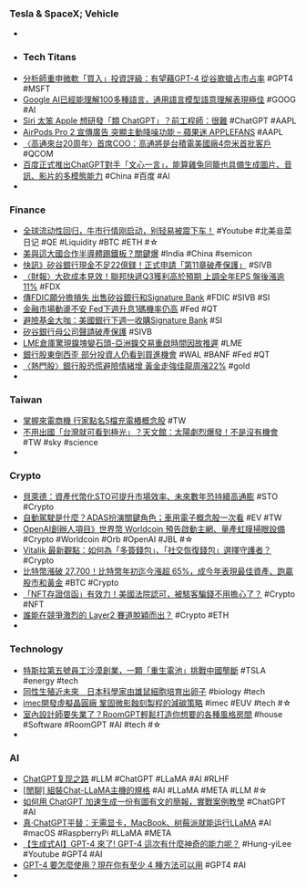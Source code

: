 ### Tesla & SpaceX; Vehicle
-
- ###  Tech Titans
- [分析師重申微軟「買入」投資評級：有望藉GPT-4 從谷歌搶占市占率](https://m.cnyes.com/news/id/5117090) #GPT4 #MSFT
- [Google AI已經能理解100多種語言，通用語言模型語意理解表現極佳](https://www.techbang.com/posts/104496-google-published-the-results-of-the-universal-language-model) #GOOG #AI
- [Siri 太笨 Apple 想研發「類 ChatGPT」？前工程師：很難](https://www.inside.com.tw/article/31046-siri-ChatGPT-Apple) #ChatGPT #AAPL
- [AirPods Pro 2 宣傳廣告 突顯主動降噪功能 – 蘋果迷 APPLEFANS](https://applefans.today/2023-03-apple-new-airpods-pro-2-ad/) #AAPL
- [〈高通來台20周年〉首席COO：高通將是台積電美國廠4奈米首批客戶](https://news.cnyes.com/news/id/5117134) #QCOM
- [百度正式推出ChatGPT對手「文心一言」，能算雞兔同籠也具備生成圖片、音訊、影片的多模態能力](https://www.techbang.com/posts/104712-baidu-officially-launched-chatgpt-to-face-wen-xin-which-can) #China #百度 #AI
-
### Finance
- [全球流动性回归，牛市行情刚启动，别轻易被震下车！](https://www.youtube.com/watch?v=yOoFRogMvk4) #Youtube #北美韭菜日记 #QE #Liquidity #BTC #ETH #☆
- [美與這大國合作半導體踢鐵板？關鍵爆](https://ctee.com.tw/news/global/825528.html) #India #China #semicon
- [快訊》矽谷銀行現金不足22億鎂！正式申請「第11章破產保護」](https://www.blocktempo.com/silicon-valley-bank-officially-files-for-chapter-11-bankruptcy-protection/) #SIVB
- [〈財報〉大砍成本見效！聯邦快遞Q3獲利高於預期 上調全年EPS 盤後漲逾11%](https://m.cnyes.com/news/id/5116938) #FDX
- [傳FDIC願分擔損失 出售矽谷銀行和Signature Bank](https://m.cnyes.com/news/id/5117179) #FDIC #SIVB #SI
- [金融市場動盪不安 Fed下週升息1碼機率仍高](https://news.cnyes.com/news/id/5117183) #Fed #QT
- [避險基金大咖：美國銀行下週一收購Signature Bank](https://news.cnyes.com/news/id/5117180) #SI
- [矽谷銀行母公司聲請破產保護](https://news.cnyes.com/news/id/5117160) #SIVB
- [LME倉庫驚現鎳塊變石頭-亞洲鎳交易重啟時間因故推遲](https://www.msn.com/zh-tw/money/topstories/lme倉庫驚現鎳塊變石頭-亞洲鎳交易重啟時間因故推遲/ar-AA18Lb1O) #LME
- [銀行股東倒西歪 部分投資人仍看到買進機會](https://m.cnyes.com/news/id/5117190) #WAL #BANF #Fed #QT
- [〈熱門股〉銀行股恐慌避險情緒增 黃金走強佳龍周漲22%](https://m.cnyes.com/news/id/5117172) #gold
-
### Taiwan
- [掌握來電商機 行家點名5檔充電樁概念股](https://ctee.com.tw/news/stocks/826422.html) #TW
- [不用出國「台灣就可看到極光」？天文館：太陽劇烈爆發！不是沒有機會](https://today.line.me/tw/v2/article/1Dj0EX3) #TW #sky #science
-
### Crypto
- [貝萊德：資產代幣化STO可提升市場效率、未來數年恐持續高通膨](https://www.blocktempo.com/blackrock-larry-fink-the-promise-of-tokenization/) #STO #Crypto
- [自動駕駛是什麼？ADAS扮演關鍵角色；車用電子概念股一次看](https://www.sinotrade.com.tw/richclub/industry/自動駕駛是什麼-ADAS扮演關鍵角色-車用電子概念股一次看-64114f50476b232e18c54c5e) #EV #TW
- [OpenAI創辦人項目》世界幣 Worldcoin 預告啟動主網、量產虹膜掃眼設備](https://www.blocktempo.com/worldcoin-outsourcing-deal-jabil-iris-scanning-orbs/) #Crypto #Worldcoin #Orb #OpenAI #JBL #☆
- [Vitalik 最新觀點：如何為「多簽錢包」、「社交恢復錢包」選擇守護者？](https://blockcast.it/2023/03/18/vitalik-on-how-to-choose-guardians-for-multisig-and-social-recovery-wallets/) #Crypto
- [比特幣漲破 27,700！比特幣年初迄今漲超 65%，成今年表現最佳資產、跑贏股市和黃金](https://www.blocktempo.com/bitcoin-already-up-65-this-year-beating-stocks-and-gold/) #BTC #Crypto
- [「NFT存證信函」有效力！美國法院認可，被駭客騙錢不用擔心了？](https://www.bnext.com.tw/article/74462/nfts-break-legal-notice-to-anonymous-hackers-) #Crypto #NFT
- [誰能在競爭激烈的 Layer2 賽道脫穎而出？](https://blockcast.it/2023/03/17/who-will-win-ethereums-layer-2-battle/) #Crypto #ETH
-
### Technology
- [特斯拉第五號員工沙漠創業，一顆「重生電池」挑戰中國壟斷](https://technews.tw/2023/03/18/redwood-turns-waste-batteries-into-materials-for-new-batteries/) #TSLA #energy #tech
- [同性生殖近未來　日本科學家由雄鼠細胞培育出卵子](https://dq.yam.com/post/15280) #biology #tech
- [imec開發虛擬晶圓廠 鞏固微影蝕刻製程的減碳策略](https://news.cnyes.com/news/id/5117145) #imec #EUV #tech #☆
- [室內設計師要失業了？RoomGPT輕鬆打造你想要的各種風格房間](https://www.gvm.com.tw/article/100687) #house #Software #RoomGPT #AI #tech #☆
-
### AI
- [ChatGPT复现之路](https://wqw547243068.github.io/chatgpt_mimic) #LLM #ChatGPT #LLaMA #AI #RLHF
- [[閒聊] 組裝Chat-LLaMA主機的規格](https://www.ptt.cc/bbs/PC_Shopping/M.1679031315.A.4D2.html) #AI #LLaMA #META #LLM #☆
- [如何用 ChatGPT 加速生成一份有圖有文的簡報，實戰案例教學](https://www.playpcesor.com/2023/03/chatgpt.html) #ChatGPT #AI
- [真·ChatGPT平替：无需显卡，MacBook、树莓派就能运行LLaMA](https://redian.news/wxnews/311849) #AI #macOS #RaspberryPi #LLaMA #META
- [【生成式AI】GPT-4 來了! GPT-4 這次有什麼神奇的能力呢？](https://www.youtube.com/watch?v=kslijcrYizE) #Hung-yiLee #Youtube #GPT4 #AI
- [GPT-4 要怎麼使用？現在你有至少 4 種方法可以用](https://applealmond.com/posts/178817) #GPT4 #AI
-